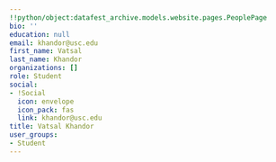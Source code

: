 ```yaml
---
!!python/object:datafest_archive.models.website.pages.PeoplePage
bio: ''
education: null
email: khandor@usc.edu
first_name: Vatsal
last_name: Khandor
organizations: []
role: Student
social:
- !Social
  icon: envelope
  icon_pack: fas
  link: khandor@usc.edu
title: Vatsal Khandor
user_groups:
- Student
---
```


    